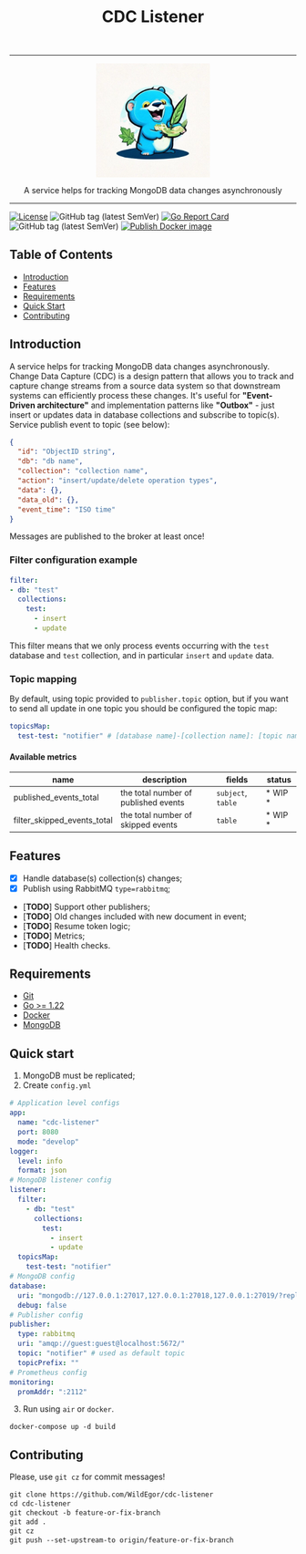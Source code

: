 <h1 align="center"> CDC Listener </h1> <br>
<hr>
<div>
    <img src="assets/logo.png" width="200" height="200" style="display: block;margin-left: auto;margin-right: auto;">
</div>
<p align="center">
  A service helps for tracking MongoDB data changes asynchronously
</p>
<hr>

[![License](https://img.shields.io/badge/License-MIT-blue.svg)](https://opensource.org/licenses/MIT)
![GitHub tag (latest SemVer)](https://img.shields.io/github/v/tag/WildEgor/cdc-listener)
[![Go Report Card](https://goreportcard.com/badge/github.com/WildEgor/cdc-listener)](https://goreportcard.com/report/github.com/WildEgor/cdc-listener)
![GitHub tag (latest SemVer)](https://img.shields.io/github/v/tag/WildEgor/cdc-listener)
[![Publish Docker image](https://github.com/WildEgor/cdc-listener/actions/workflows/publish.yml/badge.svg)](https://github.com/WildEgor/cdc-listener/actions/workflows/publish.yml)

## Table of Contents
- [Introduction](#introduction)
- [Features](#features)
- [Requirements](#requirements)
- [Quick Start](#quick-start)
- [Contributing](#contributing)

## Introduction

A service helps for tracking MongoDB data changes asynchronously.
Change Data Capture (CDC) is a design pattern that allows you to track and capture change streams from a source data 
system so that downstream systems can efficiently process these changes.
It's useful for **"Event-Driven architecture"** and implementation patterns like **"Outbox"** - just insert or updates data in database collections and subscribe to topic(s).
Service publish event to topic (see below):
```json
{
  "id": "ObjectID string",
  "db": "db name",
  "collection": "collection name",
  "action": "insert/update/delete operation types",
  "data": {},
  "data_old": {},
  "event_time": "ISO time"
}
```

Messages are published to the broker at least once!

### Filter configuration example

```yaml
filter:
- db: "test"
  collections:
    test:
      - insert
      - update
```
This filter means that we only process events occurring with the `test` database and `test` collection,
and in particular `insert` and `update` data.

### Topic mapping
By default, using topic provided to `publisher.topic` option,
but if you want to send all update in one topic you should be configured the topic map:
```yaml
topicsMap:
  test-test: "notifier" # [database name]-[collection name]: [topic name]
```

#### Available metrics

| name                        | description                          | fields             | status  |
|-----------------------------|--------------------------------------|--------------------|---------|
| published_events_total      | the total number of published events | `subject`, `table` | * WIP * |
| filter_skipped_events_total | the total number of skipped events   | `table`            | * WIP * |

## Features

- [x] Handle database(s) collection(s) changes;
- [x] Publish using RabbitMQ `type=rabbitmq`;
- [**TODO**] Support other publishers;
- [**TODO**] Old changes included with new document in event;
- [**TODO**] Resume token logic;
- [**TODO**] Metrics;
- [**TODO**] Health checks.

## Requirements

- [Git](http://git-scm.com/)
- [Go >= 1.22](https://go.dev/dl/)
- [Docker](https://www.docker.com/products/docker-desktop/)
- [MongoDB](https://www.mongodb.com/)

## Quick start

1. MongoDB must be replicated;
2. Create `config.yml`
```yaml
# Application level configs
app:
  name: "cdc-listener"
  port: 8080
  mode: "develop"
logger:
  level: info
  format: json
# MongoDB listener config
listener:
  filter:
    - db: "test"
      collections:
        test:
          - insert
          - update
  topicsMap:
    test-test: "notifier"
# MongoDB config
database:
  uri: "mongodb://127.0.0.1:27017,127.0.0.1:27018,127.0.0.1:27019/?replicaSet=rs0"
  debug: false
# Publisher config
publisher:
  type: rabbitmq
  uri: "amqp://guest:guest@localhost:5672/"
  topic: "notifier" # used as default topic
  topicPrefix: ""
# Prometheus config
monitoring:
  promAddr: ":2112"
```

3. Run using `air` or `docker`.
```shell
docker-compose up -d build
```

## Contributing

Please, use ```git cz``` for commit messages!

```shell
git clone https://github.com/WildEgor/cdc-listener
cd cdc-listener
git checkout -b feature-or-fix-branch
git add .
git cz
git push --set-upstream-to origin/feature-or-fix-branch
```